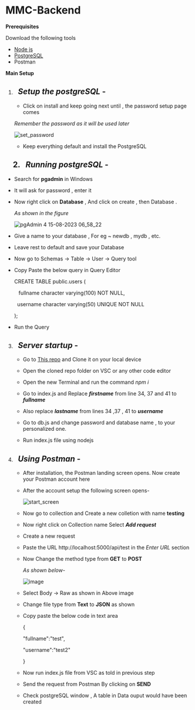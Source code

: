 
# MMC-Backend 

**Prerequisites**

Download the following tools

-  [Node js](https://nodejs.org/en/)
-  [PostgreSQL](https://postgresql.org/download/)
- Postman

**Main Setup**

1. &nbsp; _Setup the **postgreSQL**_ -
   -
   - Click on install and keep going next until , the password setup page comes
     
    _Remember the password as it will be used later_
   
    ![set_password](https://github.com/Shanvithegreat0/mmc_backend_setup/assets/103589784/45b163c3-9f22-4a22-b48b-356a7e24c599)

   - Keep everything default and install the PostgreSQL

&nbsp;
&nbsp;
2. &nbsp; _Running postgreSQL_ -
  -
  -  Search for **pgadmin** in Windows
  
  - It will ask for password , enter it
  
  - Now right click on **Database** , And click on create , then Database .

     _As shown in the figure_
    
    ![pgAdmin 4 15-08-2023 06_58_22](https://github.com/Shanvithegreat0/mmc_backend_setup/assets/103589784/e596a95b-e71b-4fd3-a008-bd99634e1925)

- Give a name to your database , For eg ~ newdb , mydb , etc.

- Leave rest to default and save your Database

- Now go to Schemas -> Table -> User -> Query tool

- Copy Paste the below query in Query Editor

     CREATE TABLE public.users
  (
 
  &nbsp;&nbsp; fullname character varying(100) NOT NULL,
  
  &nbsp;&nbsp;username character varying(50) UNIQUE NOT NULL
  
  );

- Run the Query

3. &nbsp; _Server startup_ -
   -
   - Go to [This repo](https://github.com/rohit-rambade/mmc-backend) and Clone it on your local device

   - Open the cloned repo folder on VSC or any other code editor

   - Open the new Terminal and run the command _npm i_

   - Go to index.js and Replace _**firstname**_ from line 34, 37 and 41 to _**fullname**_

   - Also replace _**lastname**_ from lines 34 ,37 , 41 to _**username**_

   - Go to db.js and change password and database name , to your personalized one.

   - Run index.js file using nodejs

  4. &nbsp; _Using Postman_ -
     -

     - After installation, the Postman landing screen opens. Now create your Postman account here

     - After the account setup the following screen opens-

          ![start_screen](https://github.com/Shanvithegreat0/mmc_backend_setup/assets/103589784/40e753f3-dc72-4f88-848d-a3c4c4850ee3)
    
     - Now go to collection and Create a new colletion with name  **testing**

     - Now right click on Collection name Select _**Add request**_

     - Create a new request

     - Paste the URL http://localhost:5000/api/test in the _Enter URL_ section

     - Now Change the method type from **GET** to **POST**
    
       _As shown below-_
       
         ![image](https://github.com/Shanvithegreat0/mmc_backend_setup/assets/103589784/dee0131b-016f-4f39-969c-70761950e634)
       
     - Select Body -> Raw as shown in Above image

     - Change file type from **Text** to **JSON** as shown

     - Copy paste the below code in text area

         {
       
         "fullname":"test",
       
          "username":"test2"
     
          }
     - Now run index.js file from VSC as told in previous step

     - Send the request from Postman By clicking on **SEND**

     - Check postgreSQL window , A table in Data ouput would have been created 

     

    



   
   




  
    
   



